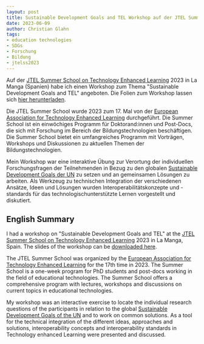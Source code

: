 ```yaml
--- 
layout: post
title: Sustainable Development Goals and TEL Workshop auf der JTEL Summer School 2023
date: 2023-06-09
author: Christian Glahn
tags: 
- education technologies
- SDGs
- Forschung
- Bildung
- jtelss2023
---
```


Auf der [JTEL Summer School on Technology Enhanced Learning](https://ea-tel.eu/jtelss) 2023 in La Manga (Spanien) habe ich einen Workshop zum Thema "Sustainable Development Goals and TEL" angeboten. Die Folien zum Workshop lassen sich [hier herunterladen](assets/files/JTELSS_sustainability.pdf).

Die JTEL Summer School wurde 2023 zum 17. Mal von der [European Association for Technology Enhanced Learning](https://eatel.org) durchgeführt. Die Summer School ist ein einwöchiges Programm für Doktorand:innen und Post-Docs, die sich mit Forschung im Bereich der Bildungstechnologien beschäftigen. Die Summer School bietet ein umfangreiches Programm mit Vorträgen, Workshops und Diskussionen zu aktuellen Themen der Bildungstechnologien.

Mein Workshop war eine interaktive Übung zur Verortung der individuellen Forschungsfragen der Teilnehmenden in Bezug zu den globalen [Sustainable Development Goals der UN](https://sdgs.un.org/goals) zu setzen und an gemeinsamen Lösungen zu arbeiten. Als Werkzeug zu technischen Integration der verschiedenen Ansätze, Ideen und Lösungen wurden Interoperabilitätskonzepte und -standards für das technologischunterstützte Lernen vorgestellt und diskutiert.

## English Summary

I had a workshop on "Sustainable Development Goals and TEL" at the [JTEL Summer School on Technology Enhanced Learning](https://ea-tel.eu/jtelss) 2023 in La Manga, Spain. The slides of the workshop can be [downloaded here](https://dxi.ai/assets/files/JTELSS_sustainability.pdf).

The JTEL Summer School was organized by the [European Association for Technology Enhanced Learning](https://eatel.org) for the 17th time in 2023. The Summer School is a one-week program for PhD students and post-docs working in the field of educational technologies. The Summer School offers a comprehensive program with lectures, workshops and discussions on current topics in educational technologies.

My workshop was an interactive exercise to locate the individual research questions of the participants in relation to the global [Sustainable Development Goals of the UN](https://sdgs.un.org/goals) and to work on common solutions. As a tool for the technical integration of the different ideas, approaches and solutions, interoperability concepts and interoperability standards in Technology enhanced Learning were presented and discussed.
